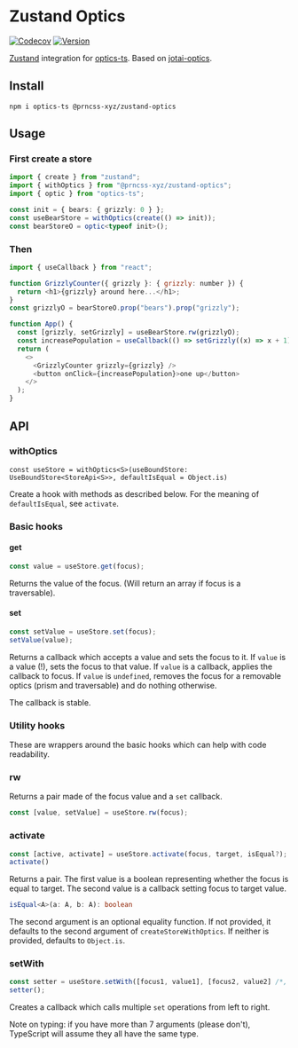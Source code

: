 # Zustand Optics

[![Codecov](https://img.shields.io/codecov/c/github/prncss-xyz/zustand-optics)](https://codecov.io/github/prncss-xyz/zustand-optics)
[![Version](https://img.shields.io/npm/v/@prncss-xyz/zustand-optics)](https://www.npmjs.com/package/@prncss-xyz/zustand-optics)

[Zustand](https://docs.pmnd.rs/zustand) integration for [optics-ts](https://akheron.github.io/optics-ts/). Based on [jotai-optics](https://github.com/jotaijs/jotai-optics).

## Install

`npm i optics-ts @prncss-xyz/zustand-optics`

## Usage

### First create a store

```typescript
import { create } from "zustand";
import { withOptics } from "@prncss-xyz/zustand-optics";
import { optic } from "optics-ts";

const init = { bears: { grizzly: 0 } };
const useBearStore = withOptics(create(() => init));
const bearStoreO = optic<typeof init>();
```

### Then

```javascript
import { useCallback } from "react";

function GrizzlyCounter({ grizzly }: { grizzly: number }) {
  return <h1>{grizzly} around here...</h1>;
}
const grizzlyO = bearStoreO.prop("bears").prop("grizzly");

function App() {
  const [grizzly, setGrizzly] = useBearStore.rw(grizzlyO);
  const increasePopulation = useCallback(() => setGrizzly((x) => x + 1), [setGrizzly]);
  return (
    <>
      <GrizzlyCounter grizzly={grizzly} />
      <button onClick={increasePopulation}>one up</button>
    </>
  );
}

```

## API

### withOptics

`const useStore = withOptics<S>(useBoundStore: UseBoundStore<StoreApi<S>>, defaultIsEqual = Object.is)`

Create a hook with methods as described below. For the meaning of `defaultIsEqual`, see `activate`.

### Basic hooks

#### get

```javascript
const value = useStore.get(focus);
```

Returns the value of the focus. (Will return an array if focus is a traversable).

#### set

```javascript
const setValue = useStore.set(focus);
setValue(value);
```

Returns a callback which accepts a value and sets the focus to it. If `value` is a value (!), sets the focus to that value. If `value` is a callback, applies the callback to focus. If `value` is `undefined`, removes the focus for a removable optics (prism and traversable) and do nothing otherwise.

The callback is stable.

### Utility hooks

These are wrappers around the basic hooks which can help with code readability.

### rw

Returns a pair made of the focus value and a `set` callback.

```javascript
const [value, setValue] = useStore.rw(focus);
```

### activate

```javascript
const [active, activate] = useStore.activate(focus, target, isEqual?);
activate()
```

Returns a pair. The first value is a boolean representing whether the focus is equal to target. The second value is a callback setting focus to target value.

```typescript
isEqual<A>(a: A, b: A): boolean
```

The second argument is an optional equality function. If not provided, it defaults to the second argument of `createStoreWithOptics`. If neither is provided, defaults to `Object.is`.

### setWith

```javascript
const setter = useStore.setWith([focus1, value1], [focus2, value2] /*, ...*/);
setter();
```

Creates a callback which calls multiple `set` operations from left to right.

Note on typing: if you have more than 7 arguments (please don't), TypeScript will assume they all have the same type.
